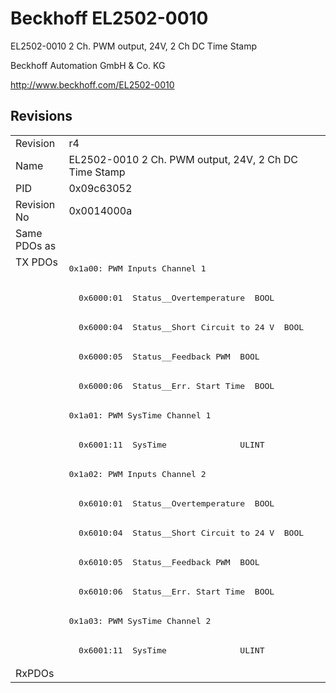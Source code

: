 # Beckhoff EL2502-0010

EL2502-0010 2 Ch. PWM output, 24V, 2 Ch DC Time Stamp

Beckhoff Automation GmbH & Co. KG

http://www.beckhoff.com/EL2502-0010

## Revisions
<table>
<tr >
<td>Revision</td>
<td>r4</td>
</tr>
<tr >
<td>Name</td>
<td>EL2502-0010 2 Ch. PWM output, 24V, 2 Ch DC Time Stamp</td>
</tr>
<tr >
<td>PID</td>
<td>0x09c63052</td>
</tr>
<tr >
<td>Revision No</td>
<td>0x0014000a</td>
</tr>
<tr >
<td>Same PDOs as</td>
<td></td>
</tr>
<tr class="txpdo pdosection">
<td rowspan=14 valign=top>TX PDOs</td>
<td><pre>0x1a00: PWM Inputs Channel 1</pre></td>
<td></td>
</tr>
<tr class="txpdo">
<td><pre>  0x6000:01  Status__Overtemperature  BOOL</pre></td>
</tr>
<tr class="txpdo">
<td><pre>  0x6000:04  Status__Short Circuit to 24 V  BOOL</pre></td>
</tr>
<tr class="txpdo">
<td><pre>  0x6000:05  Status__Feedback PWM  BOOL</pre></td>
</tr>
<tr class="txpdo">
<td><pre>  0x6000:06  Status__Err. Start Time  BOOL</pre></td>
</tr>
<tr class="txpdo pdosection">
<td><pre>0x1a01: PWM SysTime Channel 1</pre></td>
</tr>
<tr class="txpdo">
<td><pre>  0x6001:11  SysTime               ULINT</pre></td>
</tr>
<tr class="txpdo pdosection">
<td><pre>0x1a02: PWM Inputs Channel 2</pre></td>
</tr>
<tr class="txpdo">
<td><pre>  0x6010:01  Status__Overtemperature  BOOL</pre></td>
</tr>
<tr class="txpdo">
<td><pre>  0x6010:04  Status__Short Circuit to 24 V  BOOL</pre></td>
</tr>
<tr class="txpdo">
<td><pre>  0x6010:05  Status__Feedback PWM  BOOL</pre></td>
</tr>
<tr class="txpdo">
<td><pre>  0x6010:06  Status__Err. Start Time  BOOL</pre></td>
</tr>
<tr class="txpdo pdosection">
<td><pre>0x1a03: PWM SysTime Channel 2</pre></td>
</tr>
<tr class="txpdo">
<td><pre>  0x6001:11  SysTime               ULINT</pre></td>
</tr>
<tr >
<td>RxPDOs</td>
<td></td>
</tr>
</table>

